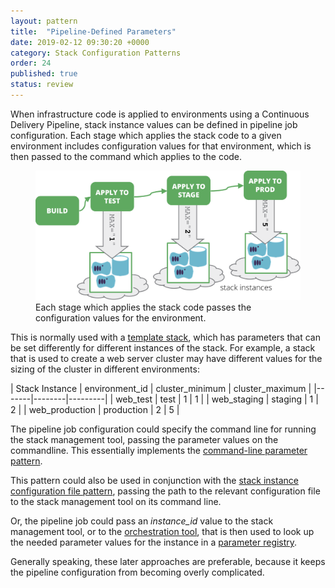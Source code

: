 ```yaml
---
layout: pattern
title:  "Pipeline-Defined Parameters"
date: 2019-02-12 09:30:20 +0000
category: Stack Configuration Patterns
order: 24
published: true
status: review
---
```


When infrastructure code is applied to environments using a Continuous Delivery Pipeline, stack instance values can be defined in pipeline job configuration. Each stage which applies the stack code to a given environment includes configuration values for that environment, which is then passed to the command which applies to the code.


<figure>
  <img src="images/pipeline-defined-parameters.png" alt="Each stage which applies the stack code passes the configuration values for the environment"/>
  <figcaption>Each stage which applies the stack code passes the configuration values for the environment.</figcaption>
</figure>


This is normally used with a [template stack](/patterns/stack-replication/template-stack.html), which has parameters that can be set differently for different instances of the stack. For example, a stack that is used to create a web server cluster may have different values for the sizing of the cluster in different environments:


| Stack Instance | environment_id | cluster_minimum | cluster_maximum |
|-------|--------|---------|
| web_test | test | 1 | 1 |
| web_staging | staging | 1 | 2 |
| web_production | production | 2 | 5 |


The pipeline job configuration could specify the command line for running the stack management tool, passing the parameter values on the commandline. This essentially implements the [command-line parameter pattern](command-line-parameters.html).

This pattern could also be used in conjunction with the [stack instance configuration file pattern](stack-parameter-files.html), passing the path to the relevant configuration file to the stack management tool on its command line.

Or, the pipeline job could pass an *instance_id* value to the stack management tool, or to the [orchestration tool](/patterns/stack-orchestration-tools/), that is then used to look up the needed parameter values for the instance in a [parameter registry](stack-parameter-registry.html).

Generally speaking, these later approaches are preferable, because it keeps the pipeline configuration from becoming overly complicated.

